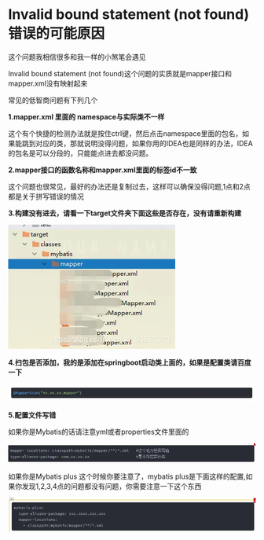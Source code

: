 # Invalid bound statement (not found)错误的可能原因

这个问题我相信很多和我一样的小煞笔会遇见

Invalid bound statement (not found)这个问题的实质就是mapper接口和mapper.xml没有映射起来

常见的低智商问题有下列几个

**1.mapper.xml 里面的 namespace与实际类不一样**

这个有个快捷的检测办法就是按住ctrl键，然后点击namespace里面的包名，如果能跳到对应的类，那就说明没得问题，如果你用的IDEA也是同样的办法，IDEA的包名是可以分段的，只能能点进去都没问题。

**2.mapper接口的函数名称和mapper.xml里面的标签id不一致**

这个问题也很常见，最好的办法还是复制过去，这样可以确保没得问题,1点和2点都是关于拼写错误的情况

**3.构建没有进去，请看一下target文件夹下面这些是否存在，没有请重新构建**

![img](.assets/088d189f8bbfce9e60906a01d3e4be0e2fabf7e9.png@510w_380h_progressive.webp)



**4.扫包是否添加，我的是添加在springboot启动类上面的，如果是配置类请百度一下**

![img](.assets/1f1c57d92393b8dd35c427e1d70796f77be57b00.png@942w_68h_progressive.webp)



**5.配置文件写错**

如果你是Mybatis的话请注意yml或者properties文件里面的

![img](.assets/0d578af3629f2fd54a1c6d4447495ffb3114e36d.png@942w_75h_progressive.webp)



如果你是Mybatis plus 这个时候你要注意了，mybatis plus是下面这样的配置,如果你发现1,2,3,4点的问题都没有问题，你需要注意一下这个东西

![img](.assets/4eec3e2432a1403ee65f4b162acf18c592e5786b.png@942w_132h_progressive.webp)